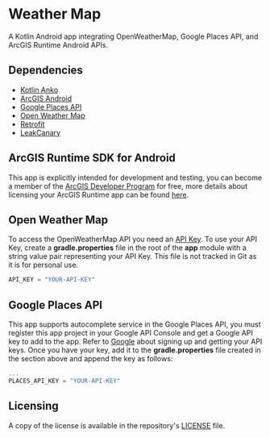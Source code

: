 # Weather Map
A Kotlin Android app integrating OpenWeatherMap, Google Places API, and ArcGIS Runtime Android APIs.

## Dependencies
- [Kotlin Anko](https://github.com/Kotlin/anko)
- [ArcGIS Android](https://developers.arcgis.com/android/)
- [Google Places API](https://developers.google.com/places/android-api/start)
- [Open Weather Map](https://openweathermap.org/)
- [Retrofit](http://square.github.io/retrofit/)
- [LeakCanary](https://github.com/square/leakcanary)

## ArcGIS Runtime SDK for Android
This app is explicitly intended for development and testing, you can become a member of the [ArcGIS Developer Program](https://developers.arcgis.com/pricing/) for free, more details about licensing your ArcGIS Runtime app can be found [here](https://developers.arcgis.com/arcgis-runtime/licensing/).

## Open Weather Map
To access the OpenWeatherMap API you need an [API Key](http://openweathermap.org/appid).  To use your API Key, create a **gradle.properties** file in the root of the **app** module with a string value pair representing your API Key.  This file is not tracked in Git as it is for personal use.

```groovy
API_KEY = "YOUR-API-KEY"
```

## Google Places API
This app supports autocomplete service in the Google Places API, you must register this app project in your Google API Console and get a Google API key to add to the app. Refer to [Google](https://developers.google.com/places/android-api/signup) about signing up and getting your API keys.  Once you have your key, add it to the **gradle.properties** file created in the section above and append the key as follows:

```groovy
...
PLACES_API_KEY = "YOUR-API-KEY"
```

## Licensing
A copy of the license is available in the repository's [LICENSE](LICENSE) file.
